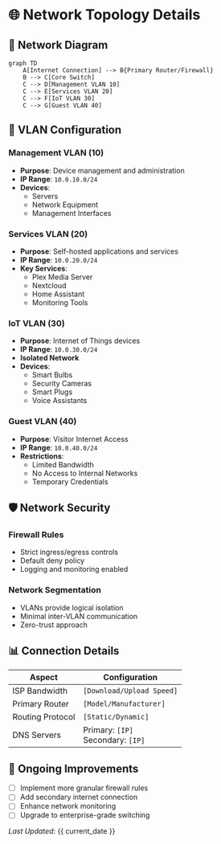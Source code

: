 # 🌐 Network Topology Details

## 📡 Network Diagram

```mermaid
graph TD
    A[Internet Connection] --> B{Primary Router/Firewall}
    B --> C[Core Switch]
    C --> D[Management VLAN 10]
    C --> E[Services VLAN 20]
    C --> F[IoT VLAN 30]
    C --> G[Guest VLAN 40]
```

## 🔌 VLAN Configuration

### Management VLAN (10)
- **Purpose**: Device management and administration
- **IP Range**: `10.0.10.0/24`
- **Devices**:
  - Servers
  - Network Equipment
  - Management Interfaces

### Services VLAN (20)
- **Purpose**: Self-hosted applications and services
- **IP Range**: `10.0.20.0/24`
- **Key Services**:
  - Plex Media Server
  - Nextcloud
  - Home Assistant
  - Monitoring Tools

### IoT VLAN (30)
- **Purpose**: Internet of Things devices
- **IP Range**: `10.0.30.0/24`
- **Isolated Network**
- **Devices**:
  - Smart Bulbs
  - Security Cameras
  - Smart Plugs
  - Voice Assistants

### Guest VLAN (40)
- **Purpose**: Visitor Internet Access
- **IP Range**: `10.0.40.0/24`
- **Restrictions**:
  - Limited Bandwidth
  - No Access to Internal Networks
  - Temporary Credentials

## 🛡️ Network Security

### Firewall Rules
- Strict ingress/egress controls
- Default deny policy
- Logging and monitoring enabled

### Network Segmentation
- VLANs provide logical isolation
- Minimal inter-VLAN communication
- Zero-trust approach

## 📊 Connection Details

| Aspect | Configuration |
|--------|---------------|
| ISP Bandwidth | `[Download/Upload Speed]` |
| Primary Router | `[Model/Manufacturer]` |
| Routing Protocol | `[Static/Dynamic]` |
| DNS Servers | Primary: `[IP]`<br>Secondary: `[IP]` |

## 🚧 Ongoing Improvements

- [ ] Implement more granular firewall rules
- [ ] Add secondary internet connection
- [ ] Enhance network monitoring
- [ ] Upgrade to enterprise-grade switching

*Last Updated*: {{ current_date }}